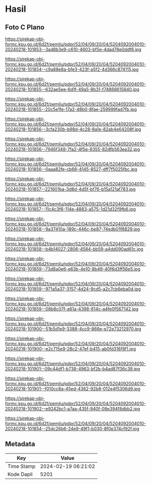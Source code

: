 # Hasil

## Foto C Plano

https://sirekap-obj-formc.kpu.go.id/6d2f/pemilu/pdpr/52/04/09/20/04/5204092004010-20240218-101853--3ad8b3e9-c610-4603-bf5e-4dad76e0ddf6.jpg

https://sirekap-obj-formc.kpu.go.id/6d2f/pemilu/pdpr/52/04/09/20/04/5204092004010-20240218-101854--c9a88e8a-bfe3-423f-a5f2-4d366c874115.jpg

https://sirekap-obj-formc.kpu.go.id/6d2f/pemilu/pdpr/52/04/09/20/04/5204092004010-20240218-101855--632ae5ee-6d1f-49a5-8b31-f74866615840.jpg

https://sirekap-obj-formc.kpu.go.id/6d2f/pemilu/pdpr/52/04/09/20/04/5204092004010-20240218-101855--20c5e1fe-17a2-48b0-8fae-259999fad7fb.jpg

https://sirekap-obj-formc.kpu.go.id/6d2f/pemilu/pdpr/52/04/09/20/04/5204092004010-20240218-101856--3cfa230b-b98d-4c28-8a1e-82ab4e64208f.jpg

https://sirekap-obj-formc.kpu.go.id/6d2f/pemilu/pdpr/52/04/09/20/04/5204092004010-20240218-101856--7946f348-7fa2-4f5e-8355-82dfb563ea32.jpg

https://sirekap-obj-formc.kpu.go.id/6d2f/pemilu/pdpr/52/04/09/20/04/5204092004010-20240218-101856--0aaa82fe-cb66-4145-8527-dff7f5025fbc.jpg

https://sirekap-obj-formc.kpu.go.id/6d2f/pemilu/pdpr/52/04/09/20/04/5204092004010-20240218-101857--221601ba-3d8d-4d5f-bf76-b15a121af783.jpg

https://sirekap-obj-formc.kpu.go.id/6d2f/pemilu/pdpr/52/04/09/20/04/5204092004010-20240218-101857--11c4c3f6-114e-4883-a575-1d21d32f9fb6.jpg

https://sirekap-obj-formc.kpu.go.id/6d2f/pemilu/pdpr/52/04/09/20/04/5204092004010-20240218-101858--9a37410a-189c-446c-be87-74edb01f8829.jpg

https://sirekap-obj-formc.kpu.go.id/6d2f/pemilu/pdpr/52/04/09/20/04/5204092004010-20240218-101858--b4b14027-2806-4584-bb59-a4dd090ad61c.jpg

https://sirekap-obj-formc.kpu.go.id/6d2f/pemilu/pdpr/52/04/09/20/04/5204092004010-20240218-101859--73d8a0e6-e63b-4e10-8b49-40f6d3ff56e5.jpg

https://sirekap-obj-formc.kpu.go.id/6d2f/pemilu/pdpr/52/04/09/20/04/5204092004010-20240218-101859--971a5a37-3157-4d24-9cd5-a2c7cb6eba0d.jpg

https://sirekap-obj-formc.kpu.go.id/6d2f/pemilu/pdpr/52/04/09/20/04/5204092004010-20240218-101859--08b8c07f-a61a-4398-814c-a4fe0f567142.jpg

https://sirekap-obj-formc.kpu.go.id/6d2f/pemilu/pdpr/52/04/09/20/04/5204092004010-20240218-101900--51b5d1e9-3388-4cc9-866e-e72e73212970.jpg

https://sirekap-obj-formc.kpu.go.id/6d2f/pemilu/pdpr/52/04/09/20/04/5204092004010-20240218-101900--e2c715e9-28c2-47ef-b415-ab0fd316f8f1.jpg

https://sirekap-obj-formc.kpu.go.id/6d2f/pemilu/pdpr/52/04/09/20/04/5204092004010-20240218-101901--09c44df1-b738-4963-bf2b-b4ad87f36c39.jpg

https://sirekap-obj-formc.kpu.go.id/6d2f/pemilu/pdpr/52/04/09/20/04/5204092004010-20240218-101901--f010cc8a-45ed-4362-92b8-012e4f5306d9.jpg

https://sirekap-obj-formc.kpu.go.id/6d2f/pemilu/pdpr/52/04/09/20/04/5204092004010-20240218-101902--e9242bc1-a7aa-435f-940f-08e394f8dbb2.jpg

https://sirekap-obj-formc.kpu.go.id/6d2f/pemilu/pdpr/52/04/09/20/04/5204092004010-20240218-101854--25dc26b6-24e9-49f1-b030-8f0e374cf92f.jpg


## Metadata

| Key        | Value               |
| ---------- | ------------------- |
| Time Stamp | 2024-02-19 06:21:02 |
| Kode Dapil | 5201                |



